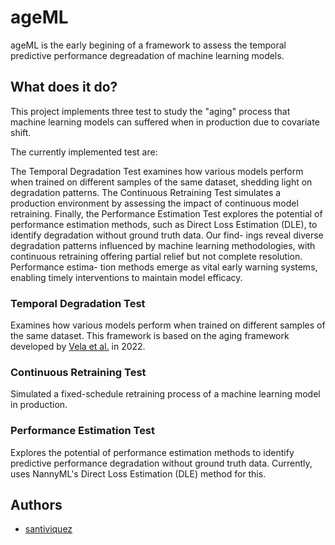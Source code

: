 
# ageML

ageML is the early begining of a framework to assess the temporal predictive performance degreadation of machine learning models.


## What does it do?
This project implements three test to study the "aging" process that machine learning models can suffered when in production due to covariate shift.

The currently implemented test are:

The Temporal Degradation Test examines how various models perform when trained on different samples of the same dataset, shedding light on degradation patterns. The Continuous Retraining Test simulates a production environment by assessing the impact of continuous model retraining. Finally, the Performance Estimation Test explores the potential of performance estimation methods, such as Direct Loss Estimation (DLE), to identify degradation without ground truth data. Our find- ings reveal diverse degradation patterns influenced by machine learning methodologies, with continuous retraining offering partial relief but not complete resolution. Performance estima- tion methods emerge as vital early warning systems, enabling timely interventions to maintain model efficacy.

### Temporal Degradation Test
Examines how various models perform when trained on different samples of the same dataset. This framework is based on the aging framework developed by [Vela et al.](https://www.nature.com/articles/s41598-022-15245-z) in 2022.

### Continuous Retraining Test
Simulated a fixed-schedule retraining process of a machine learning model in production.

### Performance Estimation Test
Explores the potential of performance estimation methods to identify predictive performance degradation without ground truth data. Currently, uses NannyML's Direct Loss Estimation (DLE) method for this.

## Authors

- [santiviquez](https://www.twitter.com/santiviquez)

